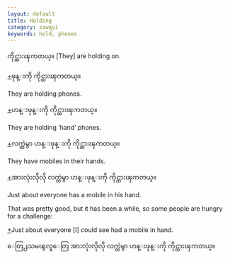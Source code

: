 ```yaml
---
layout: default
title: Holding
category: zawgyi
keywords: hold, phones
---
```


<p><span class='zawgyi'>ကိုင္ထားၾကတယ္။</span> [They] are holding on.</p>

<p class='hide-trigger'><a href="#">+</a><span class='zawgyi'>ဖုန္းကို ကိုင္ထားၾကတယ္။</span></p>
<p class='hide-this'>They are holding phones.</p>

<p class='hide-trigger'><a href="#">+</a><span class='zawgyi'>ဟန္းဖုန္းကို ကိုင္ထားၾကတယ္။</span></p>
<p class='hide-this'>They are holding ‘hand’ phones.</p>

<p class='hide-trigger'><a href="#">+</a><span class='zawgyi'>လက္ထဲမွာ ဟန္းဖုန္းကို ကိုင္ထားၾကတယ္။</span></p>
<p class='hide-this'>They have mobiles in their hands.</p>

<p class='hide-trigger'><a href="#">+</a><span class='zawgyi'>အားလုံးလိုလို လက္ထဲမွာ ဟန္းဖုန္းကို ကိုင္ထားၾကတယ္။</span></p>
<p class='hide-this'>Just about everyone has a mobile in his hand.</p>

<p>That was pretty good, but it has been a while, so some people are hungry for a challenge:</p>
<p class='hide-trigger'><a href="#">+</a>Just about everyone [I] could see had a mobile in hand.</p>
<p class='hide-this'><span class='zawgyi'>ေတြ႕သမၽွလူေတြ အားလုံးလိုလို လက္ထဲမွာ ဟန္းဖုန္းကို ကိုင္ထားၾကတယ္။</span></p>
